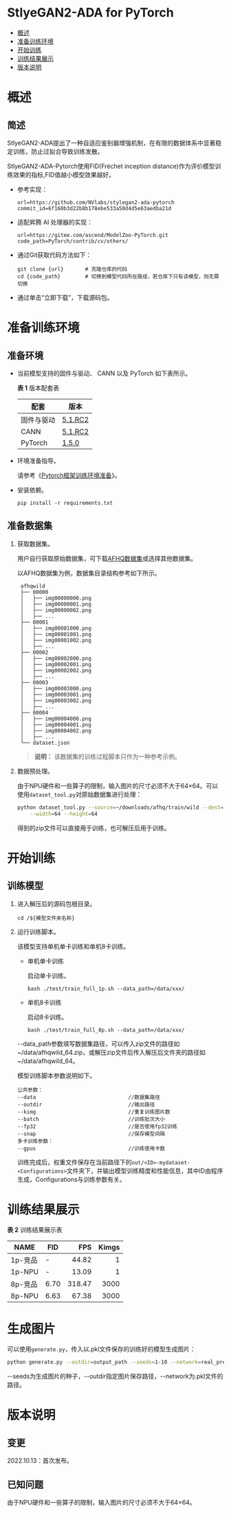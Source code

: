# StlyeGAN2-ADA for PyTorch

-   [概述](#概述)
-   [准备训练环境](#准备训练环境)
-   [开始训练](#开始训练)
-   [训练结果展示](#训练结果展示)
-   [版本说明](#版本说明)



# 概述

## 简述

StlyeGAN2-ADA提出了一种自适应鉴别器增强机制，在有限的数据体系中显著稳定训练，防止过拟合导致训练发散。

StlyeGAN2-ADA-Pytorch使用FID(Fréchet inception distance)作为评价模型训练效果的指标,FID值越小模型效果越好。

- 参考实现：

  ```
  url=https://github.com/NVlabs/stylegan2-ada-pytorch
  commit_id=6f160b3d22b8b178ebe533a50d4d5e63aedba21d
  ```

- 适配昇腾 AI 处理器的实现：

  ```
  url=https://gitee.com/ascend/ModelZoo-PyTorch.git
  code_path=PyTorch/contrib/cv/others/
  ```
  
- 通过Git获取代码方法如下：

  ```
  git clone {url}       # 克隆仓库的代码
  cd {code_path}        # 切换到模型代码所在路径，若仓库下只有该模型，则无需切换
  ```
  
- 通过单击“立即下载”，下载源码包。

# 准备训练环境

## 准备环境

- 当前模型支持的固件与驱动、 CANN 以及 PyTorch 如下表所示。

  **表 1**  版本配套表

  | 配套       | 版本                                                         |
  | ---------- | ------------------------------------------------------------ |
  | 固件与驱动 | [5.1.RC2](https://www.hiascend.com/hardware/firmware-drivers?tag=commercial) |
  | CANN       | [5.1.RC2](https://www.hiascend.com/software/cann/commercial?version=5.1.RC2) |
  | PyTorch    | [1.5.0](https://gitee.com/ascend/pytorch/tree/v1.5.0/) |

- 环境准备指导。

  请参考《[Pytorch框架训练环境准备](https://www.hiascend.com/document/detail/zh/ModelZoo/pytorchframework/ptes)》。
  
- 安装依赖。

  ```
  pip install -r requirements.txt
  ```


## 准备数据集

1. 获取数据集。

   用户自行获取原始数据集，可下载[AFHQ数据集](https://github.com/clovaai/stargan-v2/blob/master/README.md#animal-faces-hq-dataset-afhq)或选择其他数据集。

   以AFHQ数据集为例，数据集目录结构参考如下所示。

   ```
    afhqwild
    ├── 00000
    │   ├── img00000000.png
    │   ├── img00000001.png
    │   ├── img00000002.png
    │   ├── ...
    ├── 00001
    │   ├── img00001000.png
    │   ├── img00001001.png
    │   ├── img00001002.png
    │   ├── ...
    ├── 00002
    │   ├── img00002000.png
    │   ├── img00002001.png
    │   ├── img00002002.png
    │   ├── ...
    ├── 00003
    │   ├── img00003000.png
    │   ├── img00003001.png
    │   ├── img00003002.png
    │   ├── ...
    ├── 00004
    │   ├── img00004000.png
    │   ├── img00004001.png
    │   ├── img00004002.png
    │   ├── ...
    └── dataset.json            
   ```
    > **说明：** 
    >该数据集的训练过程脚本只作为一种参考示例。

2. 数据预处理。

   由于NPU硬件和一些算子的限制，输入图片的尺寸必须不大于64×64。可以使用`dataset_tool.py`对原始数据集进行处理：
   ```bash
   python dataset_tool.py --source=~/downloads/afhq/train/wild --dest=~/data/afhqwild_64.zip \
       --width=64 --height=64
   ```
   得到的zip文件可以直接用于训练，也可解压后用于训练。


# 开始训练

## 训练模型

1. 进入解压后的源码包根目录。

   ```
   cd /${模型文件夹名称} 
   ```

2. 运行训练脚本。

   该模型支持单机单卡训练和单机8卡训练。

   - 单机单卡训练

     启动单卡训练。

     ```
     bash ./test/train_full_1p.sh --data_path=/data/xxx/    
     ```

   - 单机8卡训练

     启动8卡训练。

     ```
     bash ./test/train_full_8p.sh --data_path=/data/xxx/   
     ```

   --data\_path参数填写数据集路径，可以传入zip文件的路径如~/data/afhqwild_64.zip，或解压zip文件后传入解压后文件夹的路径如~/data/afhqwild_64。
   
   模型训练脚本参数说明如下。

   ```
   公共参数：
   --data                              //数据集路径
   --outdir                            //输出路径
   --kimg                              //重复训练图片数
   --batch                             //训练批次大小
   --fp32                              //是否使用fp32训练
   --snap                              //保存模型间隔
   多卡训练参数：
   --gpus                              //训练使用卡数
   ```

   训练完成后，权重文件保存在当前路径下的`out/<ID>-mydataset-<Configurations>`文件夹下，并输出模型训练精度和性能信息，其中ID由程序生成，Configurations与训练参数有关。

# 训练结果展示

**表 2**  训练结果展示表

| NAME    | FID   | FPS | Kimgs   |
| ------- | ----- | ---: | ------: |
| 1p-竞品 | -     |  44.82| 1 |
| 1p-NPU  | -     |  13.09 | 1 |
| 8p-竞品 | 6.70  | 318.47 | 3000 |
| 8p-NPU  | 6.63 | 67.38 | 3000 |


# 生成图片

可以使用`generate.py`，传入以.pkl文件保存的训练好的模型生成图片：

```bash
python generate.py --outdir=output_path --seeds=1-10 --network=real_pre_train_model_path
```

--seeds为生成图片的种子，--outdir指定图片保存路径，--network为.pkl文件的路径。

# 版本说明

## 变更

2022.10.13：首次发布。

## 已知问题

由于NPU硬件和一些算子的限制，输入图片的尺寸必须不大于64×64。
